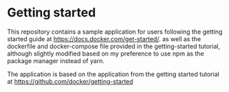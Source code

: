 # Getting started

This repository contains a sample application for users following the getting started guide at https://docs.docker.com/get-started/. as well as the dockerfile and docker-compose file provided in the getting-started tutorial, although slightly modified based on my preference to use npm as the package manager instead of yarn.

The application is based on the application from the getting started tutorial at https://github.com/docker/getting-started
